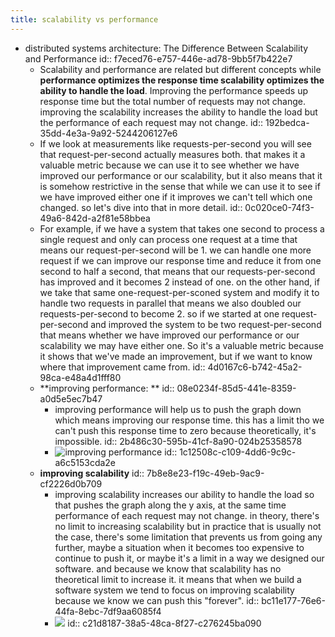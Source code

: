 ```yaml
---
title: scalability vs performance
---
```


- distributed systems architecture: The Difference Between Scalability and Performance
  id:: f7eced76-e757-446e-ad78-9bb5f7b422e7
	- Scalability and performance are related but different concepts while **performance optimizes the response time scalability optimizes the ability to handle the load**. Improving the performance speeds up response time but the total number of requests may not change. improving the scalability increases the ability to handle the load but the performance of each request may not change. 
	  id:: 192bedca-35dd-4e3a-9a92-5244206127e6
	- If we look at measurements like requests-per-second you will see that request-per-second actually measures both. that makes it a valuable metric because we can use it to see whether we have improved our performance or our scalability, but it also means that it is somehow restrictive in the sense that while we can use it to see if we have improved either one if it improves we can't tell which one changed. so let's dive into that in more detail. 
	  id:: 0c020ce0-74f3-49a6-842d-a2f81e58bbea
	- For example, if we have a system that takes one second to process a single request and only can process one request at a time that means our request-per-second will be 1. we can handle one more request if we can improve our response time and reduce it from one second to half a second, that means that our requests-per-second has improved and it becomes 2 instead of one. on the other hand, if we take that same one-request-per-sconed system and modify it to handle two requests in parallel that means we also doubled our requests-per-second to become 2. so if we started at one request-per-second and improved the system to be two request-per-second that means whether we have improved our performance or our scalability we may have either one. So it's a valuable metric because it shows that we've made an improvement, but if we want to know where that improvement came from.
	  id:: 4d0167c6-b742-45a2-98ca-e48a4d1fff80
	- **improving performance: **
	  id:: 08e0234f-85d5-441e-8359-a0d5e5ec7b47
		- improving performance will help us to push the graph down which means improving our response time. this has a limit tho we can't push this response time to zero because theoretically, it's impossible. 
		  id:: 2b486c30-595b-41cf-8a90-024b25358578
		- ![improving performance](https://firebasestorage.googleapis.com/v0/b/firescript-577a2.appspot.com/o/imgs%2Fapp%2Fsoftware-architecture%2FCkzaWSbGL9.png?alt=media&token=41925dbc-9775-4c55-8df0-11a68f26b441)
		  id:: 1c12508c-c109-4dd6-9c9c-a6c5153cda2e
	- **improving scalability**
	  id:: 7b8e8e23-f19c-49eb-9ac9-cf2226d0b709
		- improving scalability increases our ability to handle the load so that pushes the graph along the y axis, at the same time performance of each request may not change. in theory, there's no limit to increasing scalability but in practice that is usually not the case, there's some limitation that prevents us from going any further, maybe a situation when it becomes too expensive to continue to push it, or maybe it's a limit in a way we designed our software. and because we know that scalability has no theoretical limit to increase it. it means that when we build a software system we tend to focus on improving scalability because we know we can push this "forever".
		  id:: bc11e177-76e6-44fa-8ebc-7df9aa6085f4
		- ![](https://firebasestorage.googleapis.com/v0/b/firescript-577a2.appspot.com/o/imgs%2Fapp%2Fsoftware-architecture%2FKgqDpt0xFs.png?alt=media&token=18ce3ae5-8d10-42c3-8f0a-0fab648bf411)
		  id:: c21d8187-38a5-48ca-8f27-c276245ba090